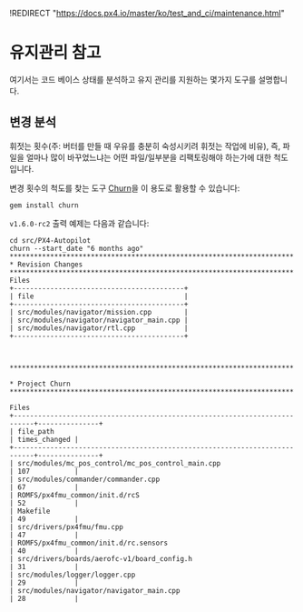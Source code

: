 !REDIRECT "https://docs.px4.io/master/ko/test_and_ci/maintenance.html"

# 유지관리 참고

여기서는 코드 베이스 상태를 분석하고 유지 관리를 지원하는 몇가지 도구를 설명합니다.

## 변경 분석

휘젓는 횟수(주: 버터를 만들 때 우유를 충분히 숙성시키려 휘젓는 작업에 비유), 즉, 파일을 얼마나 많이 바꾸었느냐는 어떤 파일/일부분을 리팩토링해야 하는가에 대한 척도입니다.

변경 횟수의 척도를 찾는 도구 [Churn](https://github.com/danmayer/churn)을 이 용도로 활용할 수 있습니다:

    gem install churn
    

`v1.6.0-rc2` 출력 예제는 다음과 같습니다:

    cd src/PX4-Autopilot
    churn --start_date "6 months ago"
    **********************************************************************
    * Revision Changes
    **********************************************************************
    Files
    +------------------------------------------+
    | file                                     |
    +------------------------------------------+
    | src/modules/navigator/mission.cpp        |
    | src/modules/navigator/navigator_main.cpp |
    | src/modules/navigator/rtl.cpp            |
    +------------------------------------------+
    
    
    
    **********************************************************************
    
    * Project Churn
    **********************************************************************
    
    Files
    +---------------------------------------------------------------------------+---------------+
    | file_path                                                                 | times_changed |
    +---------------------------------------------------------------------------+---------------+
    | src/modules/mc_pos_control/mc_pos_control_main.cpp                        | 107           |
    | src/modules/commander/commander.cpp                                       | 67            |
    | ROMFS/px4fmu_common/init.d/rcS                                            | 52            |
    | Makefile                                                                  | 49            |
    | src/drivers/px4fmu/fmu.cpp                                                | 47            |
    | ROMFS/px4fmu_common/init.d/rc.sensors                                     | 40            |
    | src/drivers/boards/aerofc-v1/board_config.h                               | 31            |
    | src/modules/logger/logger.cpp                                             | 29            |
    | src/modules/navigator/navigator_main.cpp                                  | 28            |